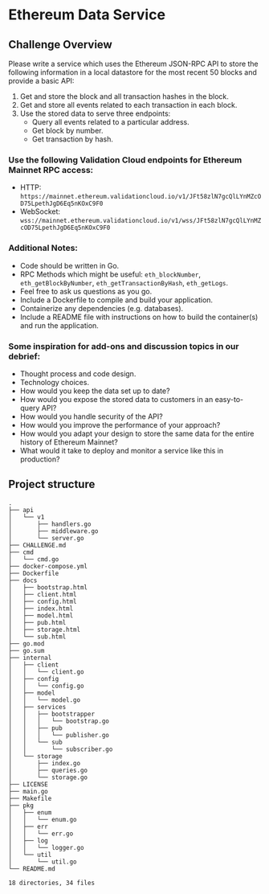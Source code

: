 # Ethereum Data Service

## Challenge Overview

Please write a service which uses the Ethereum JSON-RPC API to store the following information in a local datastore for the most recent 50 blocks and provide a basic API:

1. Get and store the block and all transaction hashes in the block.
2. Get and store all events related to each transaction in each block.
3. Use the stored data to serve three endpoints:
   - Query all events related to a particular address.
   - Get block by number.
   - Get transaction by hash.

### Use the following Validation Cloud endpoints for Ethereum Mainnet RPC access:

- HTTP: `https://mainnet.ethereum.validationcloud.io/v1/JFt58zlN7gcQlLYnMZcOD75LpethJgD6Eq5nKOxC9F0`
- WebSocket: `wss://mainnet.ethereum.validationcloud.io/v1/wss/JFt58zlN7gcQlLYnMZcOD75LpethJgD6Eq5nKOxC9F0`

### Additional Notes:

- Code should be written in Go.
- RPC Methods which might be useful: `eth_blockNumber`, `eth_getBlockByNumber`, `eth_getTransactionByHash`, `eth_getLogs`.
- Feel free to ask us questions as you go.
- Include a Dockerfile to compile and build your application.
- Containerize any dependencies (e.g. databases).
- Include a README file with instructions on how to build the container(s) and run the application.

### Some inspiration for add-ons and discussion topics in our debrief:

- Thought process and code design.
- Technology choices.
- How would you keep the data set up to date?
- How would you expose the stored data to customers in an easy-to-query API?
- How would you handle security of the API?
- How would you improve the performance of your approach?
- How would you adapt your design to store the same data for the entire history of Ethereum Mainnet?
- What would it take to deploy and monitor a service like this in production?


## Project structure

```
.
├── api
│   └── v1
│       ├── handlers.go
│       ├── middleware.go
│       └── server.go
├── CHALLENGE.md
├── cmd
│   └── cmd.go
├── docker-compose.yml
├── Dockerfile
├── docs
│   ├── bootstrap.html
│   ├── client.html
│   ├── config.html
│   ├── index.html
│   ├── model.html
│   ├── pub.html
│   ├── storage.html
│   └── sub.html
├── go.mod
├── go.sum
├── internal
│   ├── client
│   │   └── client.go
│   ├── config
│   │   └── config.go
│   ├── model
│   │   └── model.go
│   ├── services
│   │   ├── bootstrapper
│   │   │   └── bootstrap.go
│   │   ├── pub
│   │   │   └── publisher.go
│   │   └── sub
│   │       └── subscriber.go
│   └── storage
│       ├── index.go
│       ├── queries.go
│       └── storage.go
├── LICENSE
├── main.go
├── Makefile
├── pkg
│   ├── enum
│   │   └── enum.go
│   ├── err
│   │   └── err.go
│   ├── log
│   │   └── logger.go
│   └── util
│       └── util.go
└── README.md

18 directories, 34 files

```

